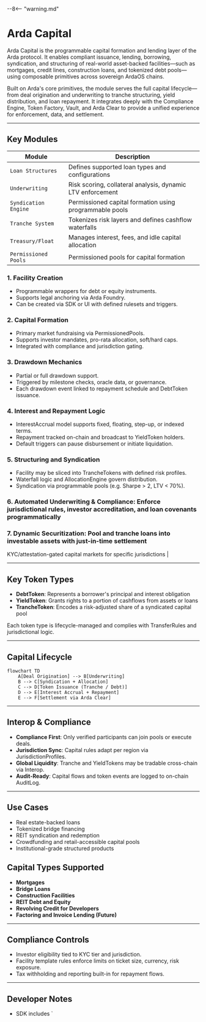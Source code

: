 --8<-- "warning.md"

# Arda Capital

Arda Capital is the programmable capital formation and lending layer of the Arda protocol. It enables compliant issuance, lending, borrowing, syndication, and structuring of real-world asset-backed facilities—such as mortgages, credit lines, construction loans, and tokenized debt pools—using composable primitives across sovereign ArdaOS chains.

Built on Arda's core primitives, the module serves the full capital lifecycle—from deal origination and underwriting to tranche structuring, yield distribution, and loan repayment. It integrates deeply with the Compliance Engine, Token Factory, Vault, and Arda Clear to provide a unified experience for enforcement, data, and settlement.

---

## Key Modules

| Module | Description |
|--------|-------------|
| `Loan Structures` | Defines supported loan types and configurations |
| `Underwriting` | Risk scoring, collateral analysis, dynamic LTV enforcement |
| `Syndication Engine` | Permissioned capital formation using programmable pools |
| `Tranche System` | Tokenizes risk layers and defines cashflow waterfalls |
| `Treasury/Float` | Manages interest, fees, and idle capital allocation |
| `Permissioned Pools` | Permissioned pools for capital formation |

### 1. **Facility Creation**

- Programmable wrappers for debt or equity instruments.
- Supports legal anchoring via Arda Foundry.
- Can be created via SDK or UI with defined rulesets and triggers.

### 2. **Capital Formation**

- Primary market fundraising via PermissionedPools.
- Supports investor mandates, pro-rata allocation, soft/hard caps.
- Integrated with compliance and jurisdiction gating.

### 3. **Drawdown Mechanics**

- Partial or full drawdown support.
- Triggered by milestone checks, oracle data, or governance.
- Each drawdown event linked to repayment schedule and DebtToken issuance.

### 4. **Interest and Repayment Logic**

- InterestAccrual model supports fixed, floating, step-up, or indexed terms.
- Repayment tracked on-chain and broadcast to YieldToken holders.
- Default triggers can pause disbursement or initiate liquidation.

### 5. **Structuring and Syndication**

- Facility may be sliced into TrancheTokens with defined risk profiles.
- Waterfall logic and AllocationEngine govern distribution.
- Syndication via programmable pools (e.g. Sharpe > 2, LTV < 70%).

### 6. **Automated Underwriting & Compliance**: Enforce jurisdictional rules, investor accreditation, and loan covenants programmatically

### 7. **Dynamic Securitization**: Pool and tranche loans into investable assets with just-in-time settlement

KYC/attestation-gated capital markets for specific jurisdictions |

---

## Key Token Types

- **DebtToken**: Represents a borrower's principal and interest obligation
- **YieldToken**: Grants rights to a portion of cashflows from assets or loans
- **TrancheToken**: Encodes a risk-adjusted share of a syndicated capital pool

Each token type is lifecycle-managed and complies with TransferRules and jurisdictional logic.

---

## Capital Lifecycle

```mermaid
flowchart TD
    A[Deal Origination] --> B[Underwriting]
    B --> C[Syndication + Allocation]
    C --> D[Token Issuance (Tranche / Debt)]
    D --> E[Interest Accrual + Repayment]
    E --> F[Settlement via Arda Clear]
```

---

## Interop & Compliance

- **Compliance First**: Only verified participants can join pools or execute deals.
- **Jurisdiction Sync**: Capital rules adapt per region via JurisdictionProfiles.
- **Global Liquidity**: Tranche and YieldTokens may be tradable cross-chain via Interop.
- **Audit-Ready**: Capital flows and token events are logged to on-chain AuditLog.

---

## Use Cases

- Real estate-backed loans
- Tokenized bridge financing
- REIT syndication and redemption
- Crowdfunding and retail-accessible capital pools
- Institutional-grade structured products

## Capital Types Supported

- **Mortgages**
- **Bridge Loans**
- **Construction Facilities**
- **REIT Debt and Equity**
- **Revolving Credit for Developers**
- **Factoring and Invoice Lending (Future)**

---

## Compliance Controls

- Investor eligibility tied to KYC tier and jurisdiction.
- Facility template rules enforce limits on ticket size, currency, risk exposure.
- Tax withholding and reporting built-in for repayment flows.

---

## Developer Notes

- SDK includes `
